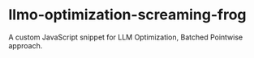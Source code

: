 # llmo-optimization-screaming-frog
A custom JavaScript snippet for LLM Optimization, Batched Pointwise approach.

